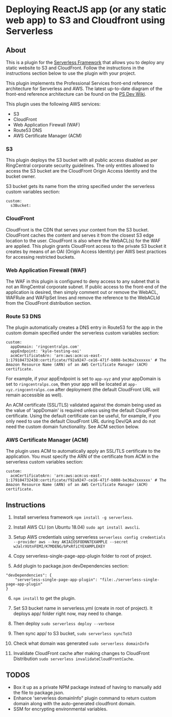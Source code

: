 # Deploying ReactJS app (or any static web app) to S3 and Cloudfront using Serverless

## About
This is a plugin for the [Serverless Framework](https://serverless.com) that allows you to deploy any static website to S3 and CloudFront. Follow the instructions in the instructions section below to use the plugin with your project.

This plugin implements the Professional Services front-end reference architecture for Serverless and AWS. The latest up-to-date diagram of the front-end reference architecture can be found on the [PS Dev Wiki](https://wiki.ringcentral.com/display/PROS/AWS+Reference+Architecture).

This plugin uses the following AWS services:
* S3
* CloudFront
* Web Application Firewall (WAF)
* Route53 DNS
* AWS Certificate Manager (ACM)

### S3
This plugin deploys the S3 bucket with all public access disabled as per RingCentral corporate security guidelines. The only entities allowed to access the S3 bucket are the CloudFront Origin Access Identity and the bucket owner.

S3 bucket gets its name from the string specified under the serverless custom variables section:
```
custom: 
  s3Bucket:
```

### CloudFront
CloudFront is the CDN that serves your content from the S3 bucket. CloudFront caches the content and serves it from the closest S3 edge location to the user. CloudFront is also where the WebACL(s) for the WAF are applied. This plugin grants CloudFront access to the private S3 bucket it creates by means of an OAI (Origin Access Identity) per AWS best practices for accessing restricted buckets.

### Web Application Firewall (WAF)
The WAF in this plugin is configured to deny access to any subnet that is not an RingCentral corporate subnet. If public access to the front-end of the application is desired, then simply comment out or remove the WebACL, WAFRule and WAFIpSet lines and remove the reference to the WebACLId from the CloudFront distribution section.

### Route 53 DNS
The plugin automatically creates a DNS entry in Route53 for the app in the custom domain specified under the serverless custom variables section:
```
custom:
  appDomain: 'ringcentralps.com'
  appEndpoint: 'kyle-testing-oai'
  acmCertificateArn: 'arn:aws:acm:us-east-1:179104732438:certificate/f92a9247-ce16-471f-b808-be36a2xxxxxx' # The Amazon Resource Name (ARN) of an AWS Certificate Manager (ACM) certificate.
```
For example, if your appEndpoint is set to `app-xyz` and your appDomain is set to `ringcentralps.com`, then your app will be located at `app-xyz.ringcentralps.com` after deployment (the default CloudFront URL will remain accessible as well).

An ACM certificate (SSL/TLS) validated against the domain being used as the value of 'appDomain' is required unless using the default CloudFront certificate. Using the default certificate can be useful, for example, if you only need to use the default CloudFront URL during Dev/QA and do not need the custom domain functionality. See ACM section below.

### AWS Certificate Manager (ACM)
The plugin uses ACM to automatically apply an SSL/TLS certificate to the application. You must specify the ARN of the certificate from ACM in the serverless custom variables section:
```
custom:
  acmCertificateArn: 'arn:aws:acm:us-east-1:179104732438:certificate/f92a9247-ce16-471f-b808-be36a2xxxxxx' # The Amazon Resource Name (ARN) of an AWS Certificate Manager (ACM) certificate.
```

## Instructions
1. Install serverless framework `npm install -g serverless`.

2. Install AWS CLI (on Ubuntu 18.04) `sudo apt install awscli`.

3. Setup AWS credentials using serverless `serverless config credentials --provider aws --key AKIAIOSFODNN7EXAMPLE --secret wJalrXUtnFEMI/K7MDENG/bPxRfiCYEXAMPLEKEY`

4. Copy serverless-single-page-app-plugin folder to root of project.

5. Add plugin to package.json devDependencies section:

```
"devDependencies": {
    "serverless-single-page-app-plugin": "file:./serverless-single-page-app-plugin"
}
```

6. `npm install` to get the plugin.

7. Set S3 bucket name in serverless.yml (create in root of project). It deploys app/ folder right now, may need to change.

8. Then deploy `sudo serverless deploy --verbose`

9. Then sync app/ to S3 bucket, `sudo serverless syncToS3`

10. Check what domain was generated `sudo serverless domainInfo`

11. Invalidate CloudFront cache after making changes to CloudFront Distribution `sudo serverless invalidateCloudFrontCache`.

## TODOS
* Box it up as a private NPM package instead of having to manually add the file to package.json.
* Enhance 'serverless domainInfo" plugin command to return custom domain along with the auto-generated cloudfront domain.
* SSM for encrypting environmental variables.


